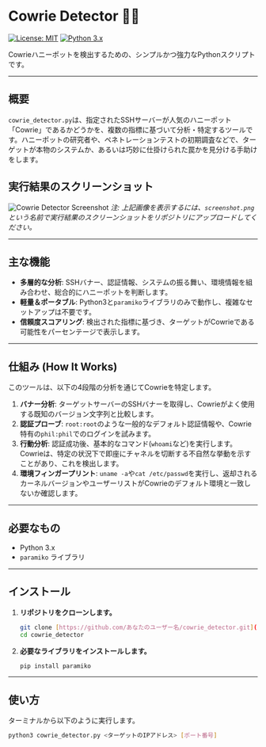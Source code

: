 # Cowrie Detector 🕵️‍♂️

[![License: MIT](https://img.shields.io/badge/License-MIT-yellow.svg)](https://opensource.org/licenses/MIT)
[![Python 3.x](https://img.shields.io/badge/python-3.x-blue.svg)](https://www.python.org/downloads/)

Cowrieハニーポットを検出するための、シンプルかつ強力なPythonスクリプトです。

---
## 概要

`cowrie_detector.py`は、指定されたSSHサーバーが人気のハニーポット「Cowrie」であるかどうかを、複数の指標に基づいて分析・特定するツールです。ハニーポットの研究者や、ペネトレーションテストの初期調査などで、ターゲットが本物のシステムか、あるいは巧妙に仕掛けられた罠かを見分ける手助けをします。

## 実行結果のスクリーンショット

![Cowrie Detector Screenshot](screenshot.png) 
*注: 上記画像を表示するには、`screenshot.png`という名前で実行結果のスクリーンショットをリポジトリにアップロードしてください。*

---
## 主な機能

* **多層的な分析**: SSHバナー、認証情報、システムの振る舞い、環境情報を組み合わせ、総合的にハニーポットを判断します。
* **軽量＆ポータブル**: Python3と`paramiko`ライブラリのみで動作し、複雑なセットアップは不要です。
* **信頼度スコアリング**: 検出された指標に基づき、ターゲットがCowrieである可能性をパーセンテージで表示します。

---
## 仕組み (How It Works)

このツールは、以下の4段階の分析を通じてCowrieを特定します。

1.  **バナー分析**: ターゲットサーバーのSSHバナーを取得し、Cowrieがよく使用する既知のバージョン文字列と比較します。
2.  **認証プローブ**: `root:root`のような一般的なデフォルト認証情報や、Cowrie特有の`phil:phil`でのログインを試みます。
3.  **行動分析**: 認証成功後、基本的なコマンド(`whoami`など)を実行します。Cowrieは、特定の状況下で即座にチャネルを切断する不自然な挙動を示すことがあり、これを検出します。
4.  **環境フィンガープリント**: `uname -a`や`cat /etc/passwd`を実行し、返却されるカーネルバージョンやユーザーリストがCowrieのデフォルト環境と一致しないか確認します。

---
## 必要なもの

* Python 3.x
* `paramiko` ライブラリ

---
## インストール

1.  **リポジトリをクローンします。**
    ```bash
    git clone [https://github.com/あなたのユーザー名/cowrie_detector.git](https://github.com/あなたのユーザー名/cowrie_detector.git)
    cd cowrie_detector
    ```

2.  **必要なライブラリをインストールします。**
    ```bash
    pip install paramiko
    ```
---
## 使い方

ターミナルから以下のように実行します。

```bash
python3 cowrie_detector.py <ターゲットのIPアドレス> [ポート番号]
